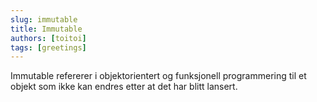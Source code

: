 ```yaml
---
slug: immutable
title: Immutable
authors: [toitoi]
tags: [greetings]
---
```


Immutable refererer i objektorientert og funksjonell programmering til et objekt som ikke kan endres etter at det har blitt lansert. 